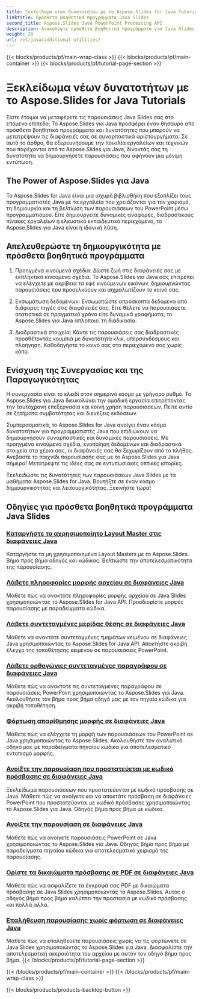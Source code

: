 ```yaml
---
title: Ξεκλείδωμα νέων δυνατοτήτων με το Aspose.Slides for Java Tutorials
linktitle: Πρόσθετα βοηθητικά προγράμματα Java Slides
second_title: Aspose.Slides Java PowerPoint Processing API
description: Ανακαλύψτε πρόσθετα βοηθητικά προγράμματα για Java Slides χρησιμοποιώντας εκπαιδευτικά προγράμματα Aspose.Slides for Java. Αναβαθμίστε τις παρουσιάσεις σας με ισχυρές δυνατότητες. Εξερευνήστε τώρα!
weight: 20
url: /el/java/additional-utilities/
---
```


{{< blocks/products/pf/main-wrap-class >}}
{{< blocks/products/pf/main-container >}}
{{< blocks/products/pf/tutorial-page-section >}}

# Ξεκλείδωμα νέων δυνατοτήτων με το Aspose.Slides for Java Tutorials

Είστε έτοιμοι να μεταφέρετε τις παρουσιάσεις Java Slides σας στο επόμενο επίπεδο; Το Aspose.Slides για Java προσφέρει έναν θησαυρό από πρόσθετα βοηθητικά προγράμματα και δυνατότητες που μπορούν να μετατρέψουν τις διαφάνειές σας σε συναρπαστικά αριστουργήματα. Σε αυτό το άρθρο, θα εξερευνήσουμε την ποικιλία εργαλείων και τεχνικών που παρέχονται από το Aspose.Slides για Java, δίνοντάς σας τη δυνατότητα να δημιουργήσετε παρουσιάσεις που αφήνουν μια μόνιμη εντύπωση.

## The Power of Aspose.Slides για Java

Το Aspose.Slides for Java είναι μια ισχυρή βιβλιοθήκη που εξοπλίζει τους προγραμματιστές Java με τα εργαλεία που χρειάζονται για τον χειρισμό, τη δημιουργία και τη βελτίωση των παρουσιάσεων του PowerPoint μέσω προγραμματισμού. Είτε δημιουργείτε δυναμικές αναφορές, διαδραστικούς πίνακες εργαλείων ή ελκυστικό εκπαιδευτικό περιεχόμενο, το Aspose.Slides για Java είναι η ιδανική λύση.

## Απελευθερώστε τη δημιουργικότητα με πρόσθετα βοηθητικά προγράμματα

1. Προηγμένα κινούμενα σχέδια: Δώστε ζωή στις διαφάνειές σας με εκπληκτικά κινούμενα σχέδια. Το Aspose.Slides για Java σάς επιτρέπει να ελέγχετε με ακρίβεια τα εφέ κινούμενων εικόνων, δημιουργώντας παρουσιάσεις που προσελκύουν και αιχμαλωτίζουν το κοινό σας.

2. Ενσωμάτωση δεδομένων: Ενσωματώστε απρόσκοπτα δεδομένα από διάφορες πηγές στις διαφάνειές σας. Είτε θέλετε να παρουσιάσετε στατιστικά σε πραγματικό χρόνο είτε δυναμικά γραφήματα, το Aspose.Slides για Java απλοποιεί τη διαδικασία.

3. Διαδραστικά στοιχεία: Κάντε τις παρουσιάσεις σας διαδραστικές προσθέτοντας κουμπιά με δυνατότητα κλικ, υπερσυνδέσμους και πλοήγηση. Καθοδηγήστε το κοινό σας στο περιεχόμενό σας χωρίς κόπο.

## Ενίσχυση της Συνεργασίας και της Παραγωγικότητας

Η συνεργασία είναι το κλειδί στον σημερινό κόσμο με γρήγορο ρυθμό. Το Aspose.Slides για Java διευκολύνει την ομαδική εργασία επιτρέποντας την ταυτόχρονη επεξεργασία και κοινή χρήση παρουσιάσεων. Πείτε αντίο σε ζητήματα συμβατότητας και διενέξεις εκδόσεων.

Συμπερασματικά, το Aspose.Slides for Java ανοίγει έναν κόσμο δυνατοτήτων για προγραμματιστές Java που επιδιώκουν να δημιουργήσουν συναρπαστικές και δυναμικές παρουσιάσεις. Με προηγμένα κινούμενα σχέδια, ενοποίηση δεδομένων και διαδραστικά στοιχεία στα χέρια σας, οι διαφάνειές σας θα ξεχωρίζουν από το πλήθος. Ανεβάστε το παιχνίδι παρουσίασής σας με το Aspose.Slides για Java σήμερα! Μετατρέψτε τις ιδέες σας σε εντυπωσιακές οπτικές ιστορίες.

Ξεκλειδώστε τις δυνατότητες των παρουσιάσεων Java Slides με τα μαθήματα Aspose.Slides for Java. Βουτήξτε σε έναν κόσμο δημιουργικότητας και λειτουργικότητας. Ξεκινήστε τώρα!

## Οδηγίες για πρόσθετα βοηθητικά προγράμματα Java Slides
### [Καταργήστε το αχρησιμοποίητο Layout Master στις διαφάνειες Java](./remove-unused-layout-master-in-java-slides/)
Καταργήστε τα μη χρησιμοποιημένα Layout Masters με το Aspose.Slides. Βήμα προς βήμα οδηγός και κώδικας. Βελτιώστε την αποτελεσματικότητα της παρουσίασης.
### [Λάβετε πληροφορίες μορφής αρχείου σε διαφάνειες Java](./get-file-format-information-in-java-slides/)
Μάθετε πώς να ανακτάτε πληροφορίες μορφής αρχείου σε Java Slides χρησιμοποιώντας το Aspose.Slides for Java API. Προσδιορίστε μορφές παρουσίασης με παραδείγματα κώδικα.
### [Λάβετε συντεταγμένες μερίδας θέσης σε διαφάνειες Java](./get-position-coordinates-of-portion-in-java-slides/)
Μάθετε να ανακτάτε συντεταγμένες τμημάτων κειμένου σε διαφάνειες Java χρησιμοποιώντας το Aspose.Slides for Java API. Αποκτήστε ακριβή έλεγχο της τοποθέτησης κειμένου σε παρουσιάσεις PowerPoint.
### [Λάβετε ορθογώνιες συντεταγμένες παραγράφου σε διαφάνειες Java](./get-rectangular-coordinates-of-paragraph-in-java-slides/)
Μάθετε πώς να ανακτάτε τις συντεταγμένες παραγράφου σε παρουσιάσεις PowerPoint χρησιμοποιώντας το Aspose.Slides για Java. Ακολουθήστε τον βήμα προς βήμα οδηγό μας με τον πηγαίο κώδικα για ακριβή τοποθέτηση.
### [Φόρτωση απαρίθμησης μορφής σε διαφάνειες Java](./load-format-enumeration-in-java-slides/)
Μάθετε πώς να ελέγχετε τη μορφή των παρουσιάσεων του PowerPoint σε Java χρησιμοποιώντας το Aspose.Slides. Ακολουθήστε τον αναλυτικό οδηγό μας με παραδείγματα πηγαίου κώδικα για αποτελεσματικό εντοπισμό μορφής.
### [Ανοίξτε την παρουσίαση που προστατεύεται με κωδικό πρόσβασης σε διαφάνειες Java](./open-password-protected-presentation-in-java-slides/)
Ξεκλείδωμα παρουσιάσεων που προστατεύονται με κωδικό πρόσβασης σε Java. Μάθετε πώς να ανοίγετε και να αποκτάτε πρόσβαση σε διαφάνειες PowerPoint που προστατεύονται με κωδικό πρόσβασης χρησιμοποιώντας το Aspose.Slides για Java. Οδηγός βήμα προς βήμα με κώδικα.
### [Ανοίξτε την παρουσίαση σε διαφάνειες Java](./open-presentation-in-java-slides/)
Μάθετε πώς να ανοίγετε παρουσιάσεις PowerPoint σε Java χρησιμοποιώντας το Aspose.Slides για Java. Οδηγός βήμα προς βήμα με παραδείγματα πηγαίου κώδικα για αποτελεσματικό χειρισμό της παρουσίασης.
### [Ορίστε τα δικαιώματα πρόσβασης σε PDF σε διαφάνειες Java](./set-access-permissions-to-pdf-in-java-slides/)
Μάθετε πώς να ασφαλίζετε τα έγγραφά σας PDF με δικαιώματα πρόσβασης σε Java Slides χρησιμοποιώντας το Aspose.Slides. Αυτός ο οδηγός βήμα προς βήμα καλύπτει την προστασία με κωδικό πρόσβασης και πολλά άλλα.
### [Επαλήθευση παρουσίασης χωρίς φόρτωση σε διαφάνειες Java](./verify-presentation-without-loading-in-java-slides/)
Μάθετε πώς να επαληθεύετε παρουσιάσεις χωρίς να τις φορτώνετε σε Java Slides χρησιμοποιώντας το Aspose.Slides για Java. Διασφαλίστε την αποτελεσματική ακεραιότητα του αρχείου με αυτόν τον οδηγό βήμα προς βήμα.
{{< /blocks/products/pf/tutorial-page-section >}}

{{< /blocks/products/pf/main-container >}}
{{< /blocks/products/pf/main-wrap-class >}}

{{< blocks/products/products-backtop-button >}}

